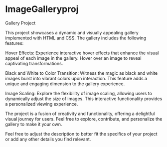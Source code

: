 # ImageGalleryproj
Gallery Project

This project showcases a dynamic and visually appealing gallery implemented with HTML and CSS. The gallery includes the following features:

Hover Effects: Experience interactive hover effects that enhance the visual appeal of each image in the gallery. Hover over an image to reveal captivating transformations.

Black and White to Color Transition: Witness the magic as black and white images burst into vibrant colors upon interaction. This feature adds a unique and engaging dimension to the gallery experience.

Image Scaling: Explore the flexibility of image scaling, allowing users to dynamically adjust the size of images. This interactive functionality provides a personalized viewing experience.

The project is a fusion of creativity and functionality, offering a delightful visual journey for users. Feel free to explore, contribute, and personalize the gallery to make it your own.

Feel free to adjust the description to better fit the specifics of your project or add any other details you find relevant.
